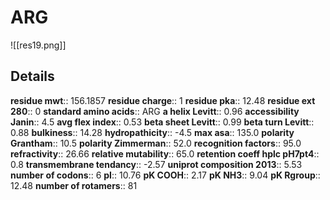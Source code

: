 # ARG
![[res19.png]]
## Details
**residue mwt**:: 156.1857
**residue charge**:: 1
**residue pka**:: 12.48
**residue ext 280**:: 0
**standard amino acids**:: ARG
**a helix Levitt**:: 0.96
**accessibility Janin**:: 4.5
**avg flex index**:: 0.53
**beta sheet Levitt**:: 0.99
**beta turn Levitt**:: 0.88
**bulkiness**:: 14.28
**hydropathicity**:: -4.5
**max asa**:: 135.0
**polarity Grantham**:: 10.5
**polarity Zimmerman**:: 52.0
**recognition factors**:: 95.0
**refractivity**:: 26.66
**relative mutability**:: 65.0
**retention coeff hplc pH7pt4**:: 0.8
**transmembrane tendancy**:: -2.57
**uniprot composition 2013**:: 5.53
**number of codons**:: 6
**pI**:: 10.76
**pK COOH**:: 2.17
**pK NH3**:: 9.04
**pK Rgroup**:: 12.48
**number of rotamers**:: 81
